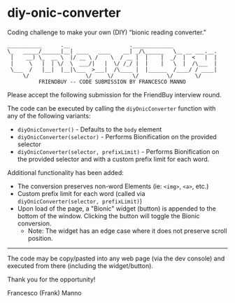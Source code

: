 # diy-onic-converter
Coding challenge to make your own (DIY) “bionic reading converter.”

```
___________      .__                   ._____________              
\_   _____/______|__| ____   ____    __| _/\______   \__ __ ___.__.
 |    __) \_  __ \  |/ __ \ /    \  / __ |  |    |  _/  |  <   |  |
 |     \   |  | \/  \  ___/|   |  \/ /_/ |  |    |   \  |  /\___  |
 \___  /   |__|  |__|\___  >___|  /\____ |  |______  /____/ / ____|
     \/                  \/     \/      \/         \/       \/     
          FRIENDBUY -- CODE SUBMISSION BY FRANCESCO MANNO
```

Please accept the following submission for the FriendBuy interview round.

The code can be executed by calling the `diyOnicConverter` function with any of the following variants:

* `diyOnicConverter()` - Defaults to the `body` element
* `diyOnicConverter(selector)` - Performs Bionification on the provided selector
* `diyOnicConverter(selector, prefixLimit)` - Performs Bionification on the provided selector and with a custom prefix limit for each word.

Additional functionality has been added:

* The conversion preserves non-word Elements (ie: `<img>`, `<a>`, etc.)
* Custom prefix limit for each word (called via `diyOnicConverter(selector, prefixLimit)`)
* Upon load of the page, a "Bionic" widget (button) is appended to the bottom of the window. Clicking the button will toggle the Bionic conversion.
  * Note: The widget has an edge case where it does not preserve scroll position.

-------

The code may be copy/pasted into any web page (via the dev console) and executed from there (including the widget/button).


Thank you for the opportunity!

Francesco (Frank) Manno